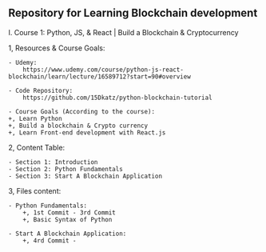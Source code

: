## Repository for Learning Blockchain development

I. Course 1: Python, JS, & React | Build a Blockchain & Cryptocurrency

1, Resources & Course Goals:

    - Udemy:
        https://www.udemy.com/course/python-js-react-blockchain/learn/lecture/16589712?start=90#overview

    - Code Repository:
        https://github.com/15Dkatz/python-blockchain-tutorial

    - Course Goals (According to the course):
    +, Learn Python
    +, Build a blockchain & Crypto currency
    +, Learn Front-end development with React.js

2, Content Table:

    - Section 1: Introduction
    - Section 2: Python Fundamentals
    - Section 3: Start A Blockchain Application

3, Files content:

    - Python Fundamentals:
        +, 1st Commit - 3rd Commit
        +, Basic Syntax of Python

    - Start A Blockchain Application:
        +, 4rd Commit -
